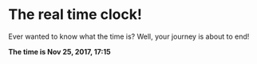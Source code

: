 # The real time clock!

Ever wanted to know what the time is? Well, your journey is about to end!

**The time is Nov 25, 2017, 17:15**